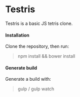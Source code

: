 # Testris
Testris is a basic JS tetris clone.

#### Installation
 Clone the repository, then run:
> npm install && bower install

#### Generate build
Generate a build with:
> gulp / gulp watch

